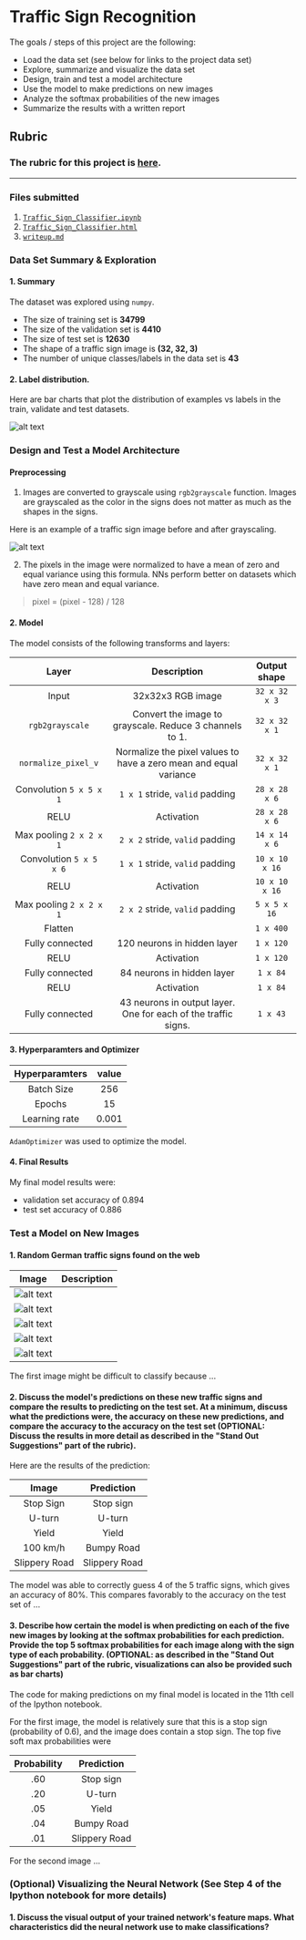 # **Traffic Sign Recognition** 

The goals / steps of this project are the following:
* Load the data set (see below for links to the project data set)
* Explore, summarize and visualize the data set
* Design, train and test a model architecture
* Use the model to make predictions on new images
* Analyze the softmax probabilities of the new images
* Summarize the results with a written report


[//]: # (Image References)

[image1]: ./examples/visualization.jpg "Visualization"
[image2]: ./examples/grayscale.jpg "Grayscaling"
[image3]: ./examples/random_noise.jpg "Random Noise"
[image4]: ./nopassing.jpg "Traffic Sign 1"
[image5]: ./bumpyroad.jpg "Traffic Sign 2"
[image6]: ./speed30.jpg "Traffic Sign 3"
[image7]: ./roundaboutmandatory.jpg "Traffic Sign 4"
[image8]: ./roadwork.jpg "Traffic Sign 5"

## Rubric
### The rubric for this project is [here](https://review.udacity.com/#!/rubrics/481/view).

---
### Files submitted

1. [`Traffic_Sign_Classifier.ipynb`](Traffic_Sign_Classifier.ipynb)
2. [`Traffic_Sign_Classifier.html`](Traffic_Sign_Classifier.html)
3. [`writeup.md`](writeup.md)

### Data Set Summary & Exploration

#### 1. Summary

The dataset was explored using `numpy`.

* The size of training set is **34799**
* The size of the validation set is **4410**
* The size of test set is **12630**
* The shape of a traffic sign image is **(32, 32, 3)**
* The number of unique classes/labels in the data set is **43**

#### 2. Label distribution.

Here are bar charts that plot the distribution of examples vs labels in the train, validate and test datasets.

![alt text][image1]

### Design and Test a Model Architecture

#### Preprocessing
1. Images are converted to grayscale using `rgb2grayscale` function. 
Images are grayscaled as the color in the signs does not matter as much as the shapes in the signs. 

Here is an example of a traffic sign image before and after grayscaling.

![alt text][image2]

2. The pixels in the image were normalized to have a mean of zero and equal variance using this formula. NNs perform better on datasets which have zero mean and equal variance.

> pixel = (pixel - 128) / 128


#### 2. Model

The model consists of the following transforms and layers:

| Layer         		|      Description	        					| Output shape
|:---------------------:|:---------------------------------------------:|:---------------------------------------------:|
| Input         		| 32x32x3 RGB image   							| `32 x 32 x 3`
| `rgb2grayscale` | Convert the image to grayscale. Reduce 3 channels to 1. | `32 x 32 x 1`|
| `normalize_pixel_v` | Normalize the pixel values to have a zero mean and equal variance | `32 x 32 x 1` |
| Convolution `5 x 5 x 1`    	| `1 x 1` stride, `valid` padding	| `28 x 28 x 6` |
| RELU					|				Activation 								| `28 x 28 x 6` |
| Max pooling	 `2 x 2 x 1`      	|  `2 x 2` stride,  `valid` padding | `14 x 14 x 6` 				|
| Convolution `5 x 5	x 6`    |  `1 x 1` stride, `valid` padding  									| `10 x 10 x 16` |
| RELU					|				Activation 								| `10 x 10 x 16` |
| Max pooling	 `2 x 2 x 1`      	|  `2 x 2` stride,  `valid` padding | `5 x 5 x 16` 				|
| Flatten | &nbsp; | `1 x 400` |
| Fully connected		| 120 neurons in hidden layer      									|  `1 x 120` |
| RELU					|				Activation 								| `1 x 120` |
| Fully connected		| 84 neurons in hidden layer     									|  `1 x 84` |
| RELU					|				Activation 								| `1 x 84` |
| Fully connected		| 43 neurons in output layer. One for each of the traffic signs.    									|  `1 x 43` |
 


#### 3. Hyperparamters and Optimizer

| Hyperparamters | value |
|:--------------:|:-----:|
| Batch Size     | 256 |
| Epochs         | 15  |
| Learning rate  | 0.001 |

`AdamOptimizer` was used to optimize the model.

#### 4. Final Results

My final model results were:
* validation set accuracy of 0.894 
* test set accuracy of 0.886

### Test a Model on New Images

#### 1. Random German traffic signs found on the web 
| Image | Description |
|:-----:|:-----------:|
|![alt text][image4] | &nbsp; |
|![alt text][image5] | &nbsp; |
|![alt text][image6] | &nbsp; |
|![alt text][image7] | &nbsp; |
|![alt text][image8] | &nbsp; |

The first image might be difficult to classify because ...

#### 2. Discuss the model's predictions on these new traffic signs and compare the results to predicting on the test set. At a minimum, discuss what the predictions were, the accuracy on these new predictions, and compare the accuracy to the accuracy on the test set (OPTIONAL: Discuss the results in more detail as described in the "Stand Out Suggestions" part of the rubric).

Here are the results of the prediction:

| Image			        |     Prediction	        					| 
|:---------------------:|:---------------------------------------------:| 
| Stop Sign      		| Stop sign   									| 
| U-turn     			| U-turn 										|
| Yield					| Yield											|
| 100 km/h	      		| Bumpy Road					 				|
| Slippery Road			| Slippery Road      							|


The model was able to correctly guess 4 of the 5 traffic signs, which gives an accuracy of 80%. This compares favorably to the accuracy on the test set of ...

#### 3. Describe how certain the model is when predicting on each of the five new images by looking at the softmax probabilities for each prediction. Provide the top 5 softmax probabilities for each image along with the sign type of each probability. (OPTIONAL: as described in the "Stand Out Suggestions" part of the rubric, visualizations can also be provided such as bar charts)

The code for making predictions on my final model is located in the 11th cell of the Ipython notebook.

For the first image, the model is relatively sure that this is a stop sign (probability of 0.6), and the image does contain a stop sign. The top five soft max probabilities were

| Probability         	|     Prediction	        					| 
|:---------------------:|:---------------------------------------------:| 
| .60         			| Stop sign   									| 
| .20     				| U-turn 										|
| .05					| Yield											|
| .04	      			| Bumpy Road					 				|
| .01				    | Slippery Road      							|


For the second image ... 

### (Optional) Visualizing the Neural Network (See Step 4 of the Ipython notebook for more details)
#### 1. Discuss the visual output of your trained network's feature maps. What characteristics did the neural network use to make classifications?


